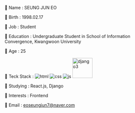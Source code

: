 💬 Name : SEUNG JUN EO

💬 Birth : 1998.02.17

💬 Job : Student

💬 Education : Undergraduate Student in School of Information Convergence, Kwangwoon University

💬 Age : 25

💬 Teck Stack : ![html](https://user-images.githubusercontent.com/39702832/155942045-be47b14d-25c5-4380-b49f-1cdef9f28c2f.svg) ![css](https://user-images.githubusercontent.com/39702832/155942082-40a4fe96-8de6-42f6-8a03-8fc38d1310c0.svg) ![js](https://user-images.githubusercontent.com/39702832/155941932-6cbb3158-5822-40db-8b30-1dd44afa8dbd.svg) <img width="65" alt="django3" src="https://user-images.githubusercontent.com/39702832/155944291-cb6a1d92-98bb-4dc2-a480-108d0e0c3bfc.png"> 

💬 Studying : React.js, Django

💬 Interests : Frontend

💬 Email : eoseungjun7@naver.com
